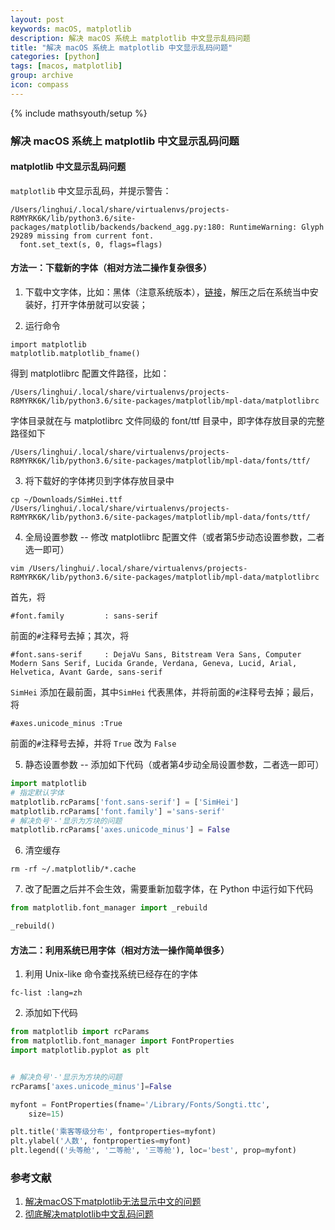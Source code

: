 ```yaml
---
layout: post
keywords: macOS, matplotlib
description: 解决 macOS 系统上 matplotlib 中文显示乱码问题
title: "解决 macOS 系统上 matplotlib 中文显示乱码问题"
categories: [python]
tags: [macos, matplotlib]
group: archive
icon: compass
---
```

{% include mathsyouth/setup %}

### 解决 macOS 系统上 matplotlib 中文显示乱码问题

#### matplotlib 中文显示乱码问题

`matplotlib` 中文显示乱码，并提示警告：
```
/Users/linghui/.local/share/virtualenvs/projects-R8MYRK6K/lib/python3.6/site-packages/matplotlib/backends/backend_agg.py:180: RuntimeWarning: Glyph 29289 missing from current font.
  font.set_text(s, 0, flags=flags)
```

#### 方法一：下载新的字体（相对方法二操作复杂很多）

1. 下载中文字体，比如：黑体（注意系统版本），[链接](https://www.fontpalace.com/font-details/SimHei/)，解压之后在系统当中安装好，打开字体册就可以安装；

2. 运行命令
```
import matplotlib
matplotlib.matplotlib_fname()
```
得到 matplotlibrc 配置文件路径，比如：
```
/Users/linghui/.local/share/virtualenvs/projects-R8MYRK6K/lib/python3.6/site-packages/matplotlib/mpl-data/matplotlibrc
```
字体目录就在与 matplotlibrc 文件同级的 font/ttf 目录中，即字体存放目录的完整路径如下
```
/Users/linghui/.local/share/virtualenvs/projects-R8MYRK6K/lib/python3.6/site-packages/matplotlib/mpl-data/fonts/ttf/
```

3. 将下载好的字体拷贝到字体存放目录中
```
cp ~/Downloads/SimHei.ttf /Users/linghui/.local/share/virtualenvs/projects-R8MYRK6K/lib/python3.6/site-packages/matplotlib/mpl-data/fonts/ttf/
```

4. 全局设置参数 -- 修改 matplotlibrc 配置文件（或者第5步动态设置参数，二者选一即可）
```
vim /Users/linghui/.local/share/virtualenvs/projects-R8MYRK6K/lib/python3.6/site-packages/matplotlib/mpl-data/matplotlibrc
```
首先，将
```
#font.family         : sans-serif
```
前面的`#`注释号去掉；其次，将
```
#font.sans-serif     : DejaVu Sans, Bitstream Vera Sans, Computer Modern Sans Serif, Lucida Grande, Verdana, Geneva, Lucid, Arial, Helvetica, Avant Garde, sans-serif
```
`SimHei` 添加在最前面，其中`SimHei` 代表黑体，并将前面的`#`注释号去掉；最后，将
```
#axes.unicode_minus :True
```
前面的`#`注释号去掉，并将 `True` 改为 `False`

5. 静态设置参数 -- 添加如下代码（或者第4步动全局设置参数，二者选一即可）

```python
import matplotlib
# 指定默认字体
matplotlib.rcParams['font.sans-serif'] = ['SimHei'] 
matplotlib.rcParams['font.family'] ='sans-serif'
# 解决负号'-'显示为方块的问题
matplotlib.rcParams['axes.unicode_minus'] = False 
```

6. 清空缓存

```
rm -rf ~/.matplotlib/*.cache 
```

7. 改了配置之后并不会生效，需要重新加载字体，在 Python 中运行如下代码

```python
from matplotlib.font_manager import _rebuild

_rebuild()
```

#### 方法二：利用系统已用字体（相对方法一操作简单很多）

1. 利用 Unix-like 命令查找系统已经存在的字体
```shell
fc-list :lang=zh
```

2. 添加如下代码
```python
from matplotlib import rcParams
from matplotlib.font_manager import FontProperties
import matplotlib.pyplot as plt


# 解决负号'-'显示为方块的问题
rcParams['axes.unicode_minus']=False

myfont = FontProperties(fname='/Library/Fonts/Songti.ttc',
    size=15)

plt.title('乘客等级分布', fontproperties=myfont)
plt.ylabel('人数', fontproperties=myfont)
plt.legend(('头等舱', '二等舱', '三等舱'), loc='best', prop=myfont)
```

### 参考文献
1. [解决macOS下matplotlib无法显示中文的问题](https://www.jianshu.com/p/8ed59ac76c06)
2. [彻底解决matplotlib中文乱码问题](https://blog.csdn.net/dgatiger/article/details/50414549)
